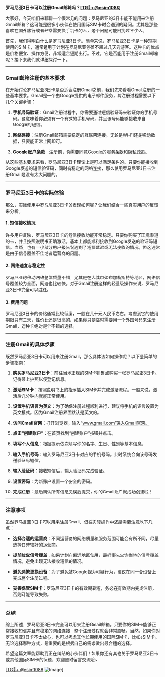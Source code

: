 **罗马尼亚3日卡可以注册Gmail邮箱吗？[[TG💪+ @esim1088](https://t.me/s/esim1088)]**

大家好，今天咱们来聊聊一个很常见的问题：罗马尼亚的3日卡能不能用来注册Gmail邮箱？这可能是很多小伙伴在使用国际SIM卡时会遇到的疑问。尤其是那些喜欢在国外旅行或者经常需要换手机卡的人，这个问题可能困扰过不少人。

首先，我们得明白什么是罗马尼亚3日卡。简单来说，罗马尼亚3日卡是一种短期使用的SIM卡，通常适用于计划在罗马尼亚停留不超过几天的游客。这种卡的优点是价格便宜、操作方便，非常适合短期出行。不过，它是否能用于注册Gmail邮箱呢？接下来我们就详细探讨一下。

---

### Gmail邮箱注册的基本要求

在开始讨论罗马尼亚3日卡是否适合注册Gmail之前，我们先来看看Gmail注册的一些基本要求。Gmail是一个由Google提供的电子邮件服务，其注册过程需要以下几个关键步骤：

1. **手机号码验证**：Gmail注册过程中，你需要通过短信验证码来验证你的手机号码。这意味着你必须有一个有效的手机号码，并且该号码能够接收来自Google的短信。

2. **网络连接**：注册Gmail邮箱需要稳定的互联网连接。无论是Wi-Fi还是移动数据，只要能正常上网即可。

3. **Google账户条款**：注册前，你需要同意Google的服务条款和隐私政策。

从这些基本要求来看，罗马尼亚3日卡理论上是可以满足条件的。只要你能接收到Google发送的短信验证码，同时有稳定的网络连接，那么使用罗马尼亚3日卡注册Gmail是没有太大问题的。

---

### 罗马尼亚3日卡的实际体验

那么，实际使用中罗马尼亚3日卡的表现如何呢？让我们结合一些真实用户的反馈来分析。

#### 1. 短信接收情况
许多用户反映，罗马尼亚3日卡的短信接收功能非常稳定。只要你购买了正规渠道的卡，并且按照说明书正确激活，基本上都能顺利接收到Google发送的验证码短信。当然，也有一小部分用户报告说遇到了短信延迟或无法接收的情况，但这通常是由于信号覆盖不佳或者运营商的问题。

#### 2. 网络速度与稳定性
罗马尼亚的移动网络整体质量不错，尤其是在大城市如布加勒斯特等地区，网络信号覆盖较为全面，网速也比较快。对于Gmail注册这样的轻量级操作来说，罗马尼亚3日卡完全可以胜任。

#### 3. 费用问题
罗马尼亚3日卡的价格通常比较低廉，一般在几十元人民币左右。考虑到它的使用期限只有三天，性价比还是很高的。如果你只是临时需要用一个外国号码来注册Gmail，这种卡绝对是个不错的选择。

---

### 注册Gmail的具体步骤

既然罗马尼亚3日卡可以用来注册Gmail，那么具体该如何操作呢？以下是简单的步骤指南：

1. **购买罗马尼亚3日卡**：前往当地正规的SIM卡销售点购买一张罗马尼亚3日卡。记得带上护照以便登记信息。

2. **激活SIM卡**：按照说明书上的指示插入SIM卡并完成激活流程。一般来说，激活后几分钟内就能正常使用。

3. **设置手机语言为英文**：为了确保注册过程顺利进行，建议将手机的语言设置为英文模式。因为Gmail注册界面默认是英文的。

4. **访问Gmail官网**：打开浏览器，输入“www.gmail.com”进入Gmail官网。

5. **点击“创建账户”**：在首页找到“创建账户”按钮并点击。

6. **填写个人信息**：根据提示依次填写你的名字、生日、性别等基本信息。

7. **输入手机号码**：输入罗马尼亚3日卡对应的手机号码。此时系统会向该号码发送验证码短信。

8. **输入验证码**：接收短信后，输入验证码完成验证。

9. **设置密码**：为新账户设置一个安全的密码。

10. **完成注册**：最后确认所有信息无误后提交，你的Gmail账户就成功创建啦！

---

### 注意事项

虽然罗马尼亚3日卡可以用来注册Gmail，但在实际操作中还是需要注意以下几点：

- **选择合适的运营商**：不同运营商的网络质量和服务范围可能会有所不同，尽量选择口碑较好的运营商。
  
- **提前检查信号覆盖**：如果计划在偏远地区使用，最好事先查询当地的信号覆盖情况，避免出现无法接收短信的情况。

- **避免频繁更换设备**：为了避免被Google视为可疑行为，建议在同一台设备上完成整个注册过程。

- **妥善保管SIM卡**：罗马尼亚3日卡的有效期较短，务必在有效期内完成注册，否则可能导致失败。

---

### 总结

综上所述，罗马尼亚3日卡完全可以用来注册Gmail邮箱。只要你的SIM卡能够正常接收短信并且有稳定的网络连接，整个注册过程就会非常顺畅。当然，如果你对罗马尼亚3日卡不太放心，也可以考虑其他长期使用的国际SIM卡，比如eSIM卡。无论选择哪种方式，最重要的是根据自己的需求做出最合适的选择。

希望这篇文章能帮助到正在纠结的小伙伴们！如果你还有其他关于罗马尼亚3日卡或其他国际SIM卡的问题，欢迎随时留言交流哦~ 

[[TG💪+ @esim1088](https://t.me/s/esim1088) ![Image](https://i.postimg.cc/4NQfJmqS/Snipaste-2025-05-13-00-14-12.png)]